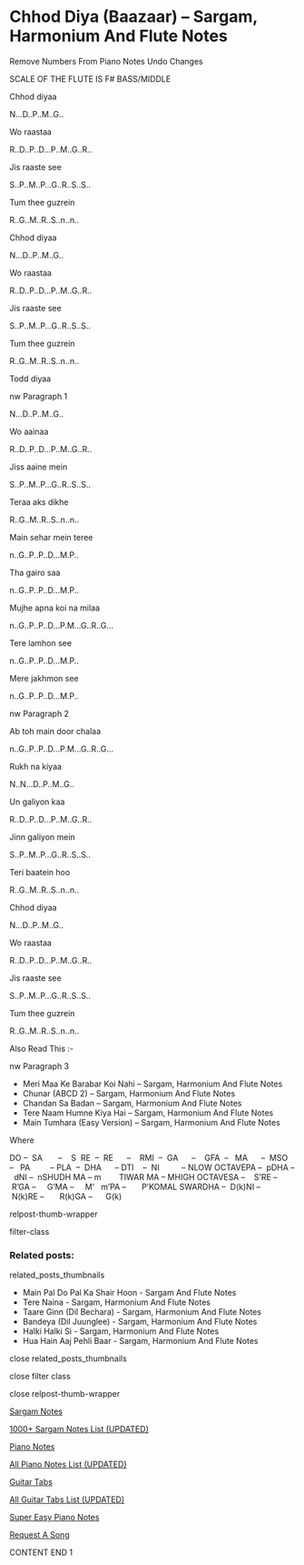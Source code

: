
# Chhod Diya (Baazaar) – Sargam, Harmonium And Flute Notes

Remove Numbers From Piano Notes
Undo Changes

SCALE OF THE FLUTE IS F# BASS/MIDDLE

Chhod diyaa

N…D..P..M..G..

Wo raastaa

R..D..P..D…P..M..G..R..

Jis raaste see

S..P..M..P…G..R..S..S..

Tum thee guzrein

R..G..M..R..S..n..n..

Chhod diyaa

N…D..P..M..G..

Wo raastaa

R..D..P..D…P..M..G..R..

Jis raaste see

S..P..M..P…G..R..S..S..

Tum thee guzrein

R..G..M..R..S..n..n..

Todd diyaa

nw Paragraph 1

N…D..P..M..G..

Wo aainaa

R..D..P..D…P..M..G..R..

Jiss aaine mein

S..P..M..P…G..R..S..S..

Teraa aks dikhe

R..G..M..R..S..n..n..

Main sehar mein teree

n..G..P..P..D…M.P..

Tha gairo saa

n..G..P..P..D…M.P..

Mujhe apna koi na milaa

n..G..P..P..D…P.M…G..R..G…

Tere lamhon see

n..G..P..P..D…M.P..

Mere jakhmon see

n..G..P..P..D…M.P..

nw Paragraph 2

Ab toh main door chalaa

n..G..P..P..D…P.M…G..R..G…

Rukh na kiyaa

N..N…D..P..M..G..

Un galiyon kaa

R..D..P..D…P..M..G..R..

Jinn galiyon mein

S..P..M..P…G..R..S..S..

Teri baatein hoo

R..G..M..R..S..n..n..

Chhod diyaa

N…D..P..M..G..

Wo raastaa

R..D..P..D…P..M..G..R..

Jis raaste see

S..P..M..P…G..R..S..S..

Tum thee guzrein

R..G..M..R..S..n..n..

Also Read This :-

nw Paragraph 3

* Meri Maa Ke Barabar Koi Nahi – Sargam, Harmonium And Flute Notes
* Chunar (ABCD 2) – Sargam, Harmonium And Flute Notes
* Chandan Sa Badan – Sargam, Harmonium And Flute Notes
* Tere Naam Humne Kiya Hai – Sargam, Harmonium And Flute Notes
* Main Tumhara (Easy Version) – Sargam, Harmonium And Flute Notes

Where

DO –  SA       –    S  RE  –  RE      –    RMI  –  GA      –    GFA  –   MA      –  MSO  –   PA         – PLA  –  DHA      – DTI    –  NI          – NLOW OCTAVEPA –  pDHA –  dNI –  nSHUDH MA – m        TIWAR MA – MHIGH OCTAVESA –    S’RE –     R’GA –     G’MA –     M’   m’PA –       P’KOMAL SWARDHA –  D(k)NI –       N(k)RE –       R(k)GA –      G(k)

relpost-thumb-wrapper

filter-class

### Related posts:

related_posts_thumbnails

* Main Pal Do Pal Ka Shair Hoon - Sargam And Flute Notes
* Tere Naina - Sargam, Harmonium And Flute Notes
* Taare Ginn (Dil Bechara) - Sargam, Harmonium And Flute Notes
* Bandeya (Dil Juunglee) - Sargam, Harmonium And Flute Notes
* Halki Halki Si - Sargam, Harmonium And Flute Notes
* Hua Hain Aaj Pehli Baar - Sargam, Harmonium And Flute Notes

close related_posts_thumbnails

close filter class

close relpost-thumb-wrapper

[Sargam Notes](https://www.notationsworld.com/sargam-notes.html)

[1000+ Sargam Notes List (UPDATED)](https://www.notationsworld.com/all-songs-list-sargam-notes.html)

[Piano Notes](https://www.notationsworld.com/piano-notes.html)

[All Piano Notes List (UPDATED)](https://www.notationsworld.com/all-songs-list-piano-notes.html)

[Guitar Tabs](https://www.notationsworld.com/guitar-tabs.html)

[All Guitar Tabs List (UPDATED)](https://www.notationsworld.com/all-songs-list-guitar-tabs.html)

[Super Easy Piano Notes](https://studywall.in/)

[Request A Song](https://www.notationsworld.com/request-a-song.html)

CONTENT END 1

